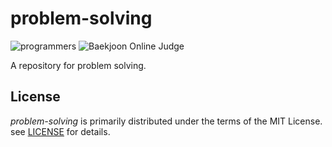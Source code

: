 # problem-solving

![programmers](https://github.com/x86chi/problem-solving/workflows/programmers/badge.svg)
![Baekjoon Online Judge](https://github.com/x86chi/problem-solving/workflows/Baekjoon%20Online%20Judge/badge.svg)

A repository for problem solving.

## License

_problem-solving_ is primarily distributed under the terms of the MIT License. see [LICENSE](./LICENSE) for details.
